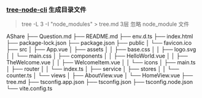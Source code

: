 ### [tree-node-cli](https://github.com/yangshun/tree-node-cli) 生成目录文件

> tree -L 3 -I "node_modules" > tree.md   3层 忽略 node_module 文件

AShare
├── Question.md
├── README.md
├── env.d.ts
├── index.html
├── package-lock.json
├── package.json
├── public
│   └── favicon.ico
├── src
│   ├── App.vue
│   ├── assets
│   │   ├── base.css
│   │   ├── logo.svg
│   │   └── main.css
│   ├── components
│   │   ├── HelloWorld.vue
│   │   ├── TheWelcome.vue
│   │   ├── WelcomeItem.vue
│   │   └── icons
│   ├── main.ts
│   ├── router
│   │   └── index.ts
│   ├── service
│   ├── stores
│   │   └── counter.ts
│   └── views
│       ├── AboutView.vue
│       └── HomeView.vue
├── tree.md
├── tsconfig.app.json
├── tsconfig.json
├── tsconfig.node.json
└── vite.config.ts
